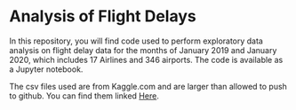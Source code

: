 # Analysis of Flight Delays

In this repository, you will find code used to perform exploratory data analysis on flight delay data for the months of January 2019 and January 2020, which includes 17 Airlines and 346 airports. The code is available as a Jupyter notebook.

The csv files used are from Kaggle.com and are larger than allowed to push to github. You can find them linked [Here](https://www.kaggle.com/divyansh22/flight-delay-prediction?select=Jan_2019_ontime.csv).